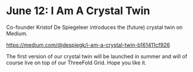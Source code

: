 # June 12: I Am A Crystal Twin

Co-founder Kristof De Spiegeleer introduces the (future) crystal twin on Medium.

https://medium.com/@despiegk/i-am-a-crystal-twin-b161411cf926

The first version of our crystal twin will be launched in summer and will of course live on top of our ThreeFold Grid. Hope you like it.